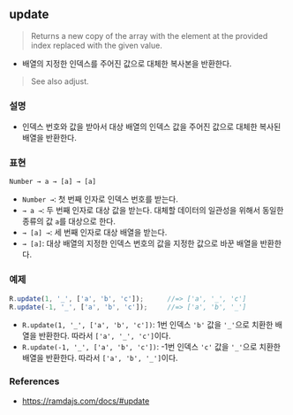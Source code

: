 ## update
> Returns a new copy of the array with the element at the provided index replaced with the given value.
- 배열의 지정한 인덱스를 주어진 값으로 대체한 복사본을 반환한다.

> See also adjust.

### 설명
- 인덱스 번호와 값을 받아서 대상 배열의 인덱스 값을 주어진 값으로 대체한 복사된 배열을 반환한다.

### 표현
```
Number → a → [a] → [a]
```
- `Number →`: 첫 번째 인자로 인덱스 번호를 받는다.
- `→ a →`: 두 번째 인자로 대상 값을 받는다. 대체할 데이터의 일관성을 위해서 동일한 종류의 값 `a`를 대상으로 한다.
- `→ [a] →`: 세 번째 인자로 대상 배열을 받는다.
- `→ [a]`: 대상 배열의 지정한 인덱스 번호의 값을 지정한 값으로 바꾼 배열을 반환한다.

### 예제
```js
R.update(1, '_', ['a', 'b', 'c']);      //=> ['a', '_', 'c']
R.update(-1, '_', ['a', 'b', 'c']);     //=> ['a', 'b', '_']
```
- `R.update(1, '_', ['a', 'b', 'c'])`: 1번 인덱스 `'b'` 값을 `'_'`으로 치환한 배열을 반환한다. 따라서 `['a', '_', 'c']`이다.
- `R.update(-1, '_', ['a', 'b', 'c'])`: -1번 인덱스 `'c'` 값을 `'_'`으로 치환한 배열을 반환한다. 따라서 `['a', 'b', '_']`이다.

### References
- https://ramdajs.com/docs/#update

